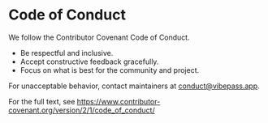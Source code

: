 # Code of Conduct

We follow the Contributor Covenant Code of Conduct.

- Be respectful and inclusive.
- Accept constructive feedback gracefully.
- Focus on what is best for the community and project.

For unacceptable behavior, contact maintainers at conduct@vibepass.app.

For the full text, see https://www.contributor-covenant.org/version/2/1/code_of_conduct/
